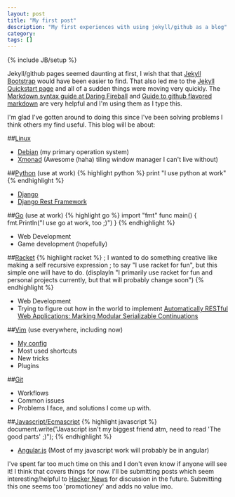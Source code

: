```yaml
---
layout: post
title: "My first post"
description: "My first experiences with using jekyll/github as a blog"
category: 
tags: []
---
```

{% include JB/setup %}

Jekyll/github pages seemed daunting at first, I wish that that [Jekyll Bootstrap](http://jekyllbootstrap.com/) would have been easier to find.
That also led me to the [Jekyll Quickstart page](http://jekyllrb.com/docs/installation/) and all of a sudden things were moving very quickly.
The [Markdown syntax guide at Daring Fireball](http://daringfireball.net/projects/markdown/syntax) and [Guide to github flavored markdown](https://help.github.com/articles/github-flavored-markdown) are very helpful and I'm using them as I type this.

I'm glad I've gotten around to doing this since I've been solving problems I think others my find useful. This blog will be about:

##[Linux](http://linux.org)
- [Debian](http://debian.org) (my primary operation system)
- [Xmonad](http://xmonad.org) (Awesome (haha) tiling window manager I can't live without)

##[Python](http://python.org) (use at work)
{% highlight python %}
    print "I use python at work"
{% endhighlight %}
- [Django](http://djangoproject.com)
- [Django Rest Framework](http://django-rest-framework.org)

##[Go](http://golang.com) (use at work)
{% highlight go %}
    import "fmt"
    func main() {
        fmt.Println("I use go at work, too ;)")
    }
{% endhighlight %}
- Web Development
- Game development (hopefully)

##[Racket](http://racket-lang.org)
{% highlight racket %}
    ; I wanted to do something creative like making a self recursive expression
    ; to say "I use racket for fun", but this simple one will have to do.
    (displayln 
        "I primarily use racket for fun and personal projects currently, but that will probably change soon")
{% endhighlight %}
- Web Development
- Trying to figure out how in the world to implement [Automatically RESTful Web Applications: Marking Modular Serializable Continuations](http://vimeo.com/6627041)

##[Vim](http://vim.org) (use everywhere, including now)
- [My config](http://github.com/codygman/dotvim)
- Most used shortcuts
- New tricks
- Plugins

##[Git](http://git-scm.com)
- Workflows
- Common issues
- Problems I face, and solutions I come up with.

##[Javascript/Ecmascript](http://www.ecmascript.org/)
{% highlight javascript %}
    document.write("Javascript isn't my biggest friend atm, need to read 'The good parts' ;)");
{% endhighlight %}
- [Angular.js](http://angularjs.org) (Most of my javascript work will probably be in angular)

I've spent far too much time on this and I don't even know if anyone will see it! I think that
covers things for now. I'll be submitting posts which seem interesting/helpful to [Hacker News](https://news.ycombinator.com/) for discussion in the future.
Submitting this one seems too 'promotioney' and adds no value imo.
